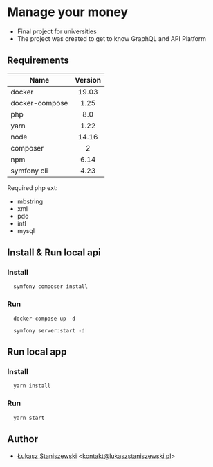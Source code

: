 # Manage your money

- Final project for universities
- The project was created to get to know GraphQL and API Platform

## Requirements

| Name           | Version       |
| -------------- |:-------------:|
| docker         | 19.03         |
| docker-compose | 1.25          |
| php            | 8.0           |
| yarn           | 1.22          |
| node           | 14.16         |
| composer       | 2             |
| npm            | 6.14          |
| symfony cli    | 4.23          |

Required php ext:

- mbstring
- xml
- pdo
- intl
- mysql

## Install & Run local api

### Install

```shell
  symfony composer install
```

### Run

```shell
  docker-compose up -d
    
  symfony server:start -d
```

## Run local app

### Install

```shell
  yarn install
```

### Run

```shell
  yarn start
```

## Author

- [Łukasz Staniszewski](https://lukaszstaniszewski.pl) <[kontakt@lukaszstaniszewski.pl](mailto:kontakt@lukaszstaniszewski.pl)>

